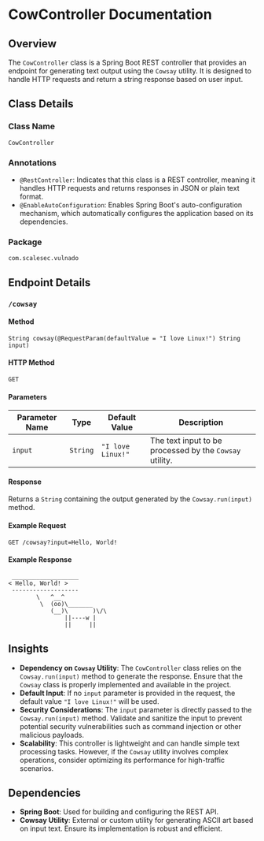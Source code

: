 # CowController Documentation

## Overview
The `CowController` class is a Spring Boot REST controller that provides an endpoint for generating text output using the `Cowsay` utility. It is designed to handle HTTP requests and return a string response based on user input.

## Class Details

### Class Name
`CowController`

### Annotations
- `@RestController`: Indicates that this class is a REST controller, meaning it handles HTTP requests and returns responses in JSON or plain text format.
- `@EnableAutoConfiguration`: Enables Spring Boot's auto-configuration mechanism, which automatically configures the application based on its dependencies.

### Package
`com.scalesec.vulnado`

## Endpoint Details

### `/cowsay`
#### Method
`String cowsay(@RequestParam(defaultValue = "I love Linux!") String input)`

#### HTTP Method
`GET`

#### Parameters
| Parameter Name | Type     | Default Value     | Description                                                                 |
|----------------|----------|-------------------|-----------------------------------------------------------------------------|
| `input`        | `String` | `"I love Linux!"` | The text input to be processed by the `Cowsay` utility.                     |

#### Response
Returns a `String` containing the output generated by the `Cowsay.run(input)` method.

#### Example Request
```
GET /cowsay?input=Hello, World!
```

#### Example Response
```
 ___________________
< Hello, World! >
 -------------------
        \   ^__^
         \  (oo)\_______
            (__)\       )\/\
                ||----w |
                ||     ||
```

## Insights
- **Dependency on `Cowsay` Utility**: The `CowController` class relies on the `Cowsay.run(input)` method to generate the response. Ensure that the `Cowsay` class is properly implemented and available in the project.
- **Default Input**: If no `input` parameter is provided in the request, the default value `"I love Linux!"` will be used.
- **Security Considerations**: The `input` parameter is directly passed to the `Cowsay.run(input)` method. Validate and sanitize the input to prevent potential security vulnerabilities such as command injection or other malicious payloads.
- **Scalability**: This controller is lightweight and can handle simple text processing tasks. However, if the `Cowsay` utility involves complex operations, consider optimizing its performance for high-traffic scenarios.

## Dependencies
- **Spring Boot**: Used for building and configuring the REST API.
- **Cowsay Utility**: External or custom utility for generating ASCII art based on input text. Ensure its implementation is robust and efficient.
